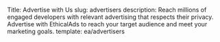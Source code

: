 Title: Advertise with Us
slug: advertisers
description: Reach millions of engaged developers with relevant advertising that respects their privacy. Advertise with EthicalAds to reach your target audience and meet your marketing goals.
template: ea/advertisers
